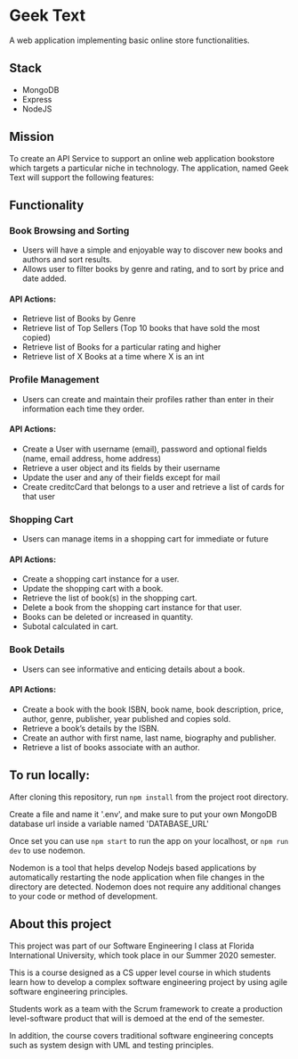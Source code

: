 # Geek Text
A web application implementing basic online store functionalities.


## Stack
- MongoDB
- Express
- NodeJS

## Mission
To create an API Service to support an online web application bookstore which targets a particular niche in technology. The application, named Geek Text will support the following features:

## Functionality

### Book Browsing and Sorting
- Users will have a simple and enjoyable way to discover new books and authors and sort results.
- Allows user to filter books by genre and rating, and to sort by price and date added.

#### API Actions:
- Retrieve list of Books by Genre
- Retrieve list of Top Sellers (Top 10 books that have sold the most copied)
- Retrieve list of Books for a particular rating and higher
- Retrieve list of X Books at a time where X is an int

### Profile Management
- Users can create and maintain their profiles rather than enter in their information each time they order.

#### API Actions:
- Create a User with username (email), password and optional fields (name, email address, home address)
- Retrieve a user object and its fields by their username
- Update the user and any of their fields except for mail
- Create creditcCard that belongs to a user and retrieve a list of cards for that user

### Shopping Cart
- Users can manage items in a shopping cart for immediate or future

#### API Actions:
- Create a shopping cart instance for a user.
- Update the shopping cart with a book.
- Retrieve the list of book(s) in the shopping cart.
- Delete a book from the shopping cart instance for that user.
- Books can be deleted or increased in quantity.
- Subotal calculated in cart.

### Book Details
- Users can see informative and enticing details about a book.

#### API Actions:
- Create a book with the book ISBN, book name, book description, price, author, genre, publisher, year published and copies sold.
- Retrieve a book’s details by the ISBN.
- Create an author with first name, last name, biography and publisher.
- Retrieve a list of books associate with an author.

## To run locally:

After cloning this repository, run ```npm install``` from the project root directory. 

Create a file and name it '.env', and make sure to put your own MongoDB database url inside a variable named 'DATABASE_URL'

Once set you can use `npm start` to run the app on your localhost, or `npm run dev` to use nodemon.

Nodemon is a tool that helps develop Nodejs based applications by automatically restarting the node application when file changes in the directory are detected. Nodemon does not require any additional changes to your code or method of development.

## About this project
This project was part of our Software Engineering I class at Florida International University, which took place in our Summer 2020 semester.

This is a course designed as a CS upper level course in which students learn how to develop a complex software engineering project by using agile software engineering principles. 

Students work as a team with the Scrum framework to create a production level-software product that will is demoed at the end of the semester. 

In addition, the course covers traditional software engineering concepts such as system design with UML and testing principles. 
